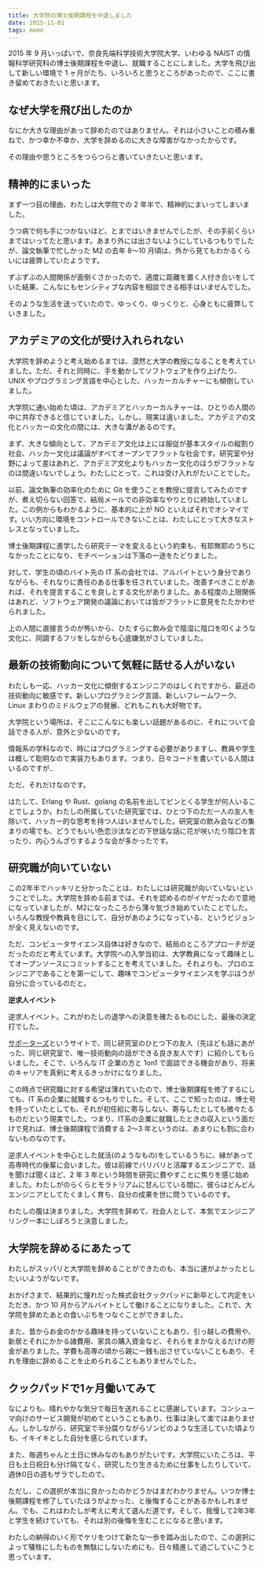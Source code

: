```yaml
---
title: 大学院の博士後期課程を中退しました
date: 2015-11-01
tags: memo
---
```


2015 年 9 月いっぱいで、奈良先端科学技術大学院大学、いわゆる NAIST の情報科学研究科の博士後期課程を中退し、就職することにしました。大学を飛び出して新しい環境で 1 ヶ月がたち、いろいろと思うところがあったので、ここに書き留めておきたいと思います。

## なぜ大学を飛び出したのか

なにか大きな理由があって辞めたのではありません。それは小さいことの積み重ねで、かつ幸か不幸か、大学を辞めるのに大きな障害がなかったからです。

その理由や思うところをつらつらと書いていきたいと思います。

## 精神的にまいった

まず一つ目の理由、わたしは大学院での 2 年半で、精神的にまいってしまいました。

うつ病で何も手につかないほど、とまではいきませんでしたが、その手前くらいまではいってたと思います。あまり外には出さないようにしているつもりでしたが、論文執筆で忙しかった M2 の去年 8〜10 月頃は、外から見てもわかるくらいには疲弊していたようです。

ずぶずぶの人間関係が面倒くさかったので、適度に距離を置く人付き合いをしていた結果、こんなにもセンシティブな内容を相談できる相手はいませんでした。

そのような生活を送っていたので、ゆっくり、ゆっくりと、心身ともに疲弊していきました。

## アカデミアの文化が受け入れられない

大学院を辞めようと考え始めるまでは、漠然と大学の教授になることを考えていました。ただ、それと同時に、手を動かしてソフトウェアを作り上げたり、UNIX やプログラミング言語を中心とした、ハッカーカルチャーにも傾倒していました。

大学院に通い始めた頃は、アカデミアとハッカーカルチャーは、ひとりの人間の中に共存できると信じていました。しかし、現実は違いました。アカデミアの文化とハッカーの文化の間には、大きな溝があるのです。

まず、大きな傾向として、アカデミア文化は上には服従が基本スタイルの縦割り社会、ハッカー文化は議論がすべてオープンでフラットな社会です。研究室や分野によって差はあれど、アカデミア文化よりもハッカー文化のほうがフラットなのは間違いないでしょう。わたしにとって、これは受け入れがたいことでした。

以前、論文執筆の効率化のために Git を使うことを教授に提言してみたのですが、煮え切らない回答で、結局メールでの非効率なやりとりに終始していました。この例からもわかるように、基本的に上が NO といえばそれでオシマイです。いい方向に環境をコントロールできないことは、わたしにとって大きなストレスとなっていました。

博士後期課程に進学したら研究テーマを変えるという約束も、有耶無耶のうちになかったことになり、モチベーションは下落の一途をたどりました。

対して、学生の頃のバイト先の IT 系の会社では、アルバイトという身分でありながらも、それなりに責任のある仕事を任されていました。改善すべきことがあれば、それを提言することを良しとする文化がありました。ある程度の上限関係はあれど、ソフトウェア開発の議論においては皆がフラットに意見をたたかわせられました。

上の人間に直接言うのが怖いから、ひたすらに飲み会で陰湿に陰口を叩くような文化に、同調するフリをしながらも心底嫌気がさしていました。

## 最新の技術動向について気軽に話せる人がいない

わたしも一応、ハッカー文化に傾倒するエンジニアのはしくれですから、最近の技術動向に敏感です。新しいプログラミング言語、新しいフレームワーク、Linux まわりのミドルウェアの発展、どれもこれも大好物です。

大学院という場所は、そこにこんなにも楽しい話題があるのに、それについて会話できる人が、意外と少ないのです。

情報系の学科なので、時にはプログラミングする必要がありますし、教員や学生は概して聡明なので実装力もあります。つまり、日々コードを書いている人間はいるのですが..

ただ、それだけなのです。

はたして、Erlang や Rust、golang の名前を出してピンとくる学生が何人いることでしょうか。わたしの所属していた研究室では、ひとつ下のただ一人の友人を除いて、ハッカー的な思考を持つ人はいませんでした。研究室の飲み会などの集まりの場でも、どうでもいい色恋沙汰などの下世話な話に花が咲いたり陰口を言ったり、内心うんざりするような会が多かったです。

## 研究職が向いていない

この2年半でハッキリと分かったことは、わたしには研究職が向いていないということでした。大学院を辞める前までは、それを認めるのがイヤだったので意地になっていましたが、M2になったころから薄々気づき始めていたことでした。いろんな教授や教員を目にして、自分があのようになっている、というビジョンが全く見えないのです。

ただ、コンピュータサイエンス自体は好きなので、結局のところアプローチが逆だったのだと考えています。大学院への入学当初は、大学教員になって趣味としてオープンソースにコミットすることを考えていました。それよりも、プロのエンジニアであることを第一にして、趣味でコンピュータサイエンスを学ぶほうが自分に合っているのだと。

**逆求人イベント**

逆求人イベント。これがわたしの退学への決意を確たるものにした、最後の決定打でした。

[サポーターズ](https://supporterz.jp/)というサイトで、同じ研究室のひとつ下の友人（先ほども話にあがった、同じ研究室で、唯一技術動向の話ができる良き友人です）に紹介してもらいました。そこで、いろんな IT 企業の方と 1on1 で面談できる機会があり、将来のキャリアを真剣に考えるきっかけになりました。

この時点で研究職に対する希望は薄れていたので、博士後期課程を修了するにしても、IT 系の企業に就職するつもりでした。そして、ここで知ったのは、博士号を持っていたとしても、それが初任給に寄与しない、寄与したとしても微々たるものだという現実でした。つまり、IT系の企業に就職したときの収入という面だけで見れば、博士後期課程で消費する 2〜3 年というのは、あまりにも割に合わないものなのです。

逆求人イベントを中心とした就活(のようなもの)をしているうちに、縁があって高専時代の後輩に会いました。彼は前線でバリバリと活躍するエンジニアで、話を聞けば聞くほど、2 年 3 年という時間を研究に費やすことに焦りを感じ始めました。わたしがのらくらとモラトリアムに甘んじている間に、彼らはどんどんエンジニアとしてたくましく育ち、自分の成果を世に問うているのです。

わたしの腹は決まりました。大学院を辞めて、社会人として、本気でエンジニアリング一本にしぼろうと決意しました。

## 大学院を辞めるにあたって

わたしがスッパリと大学院を辞めることができたのも、本当に運がよかったとしたいいようがないです。

おかげさまで、結果的に憧れだった株式会社クックパッドに新卒として内定をいただき、かつ 10 月からアルバイトとして働けることになりました。これで、大学院を辞めたあとの食いぶちをつなぐことができました。

また、昔からお金のかかる趣味を持っていないこともあり、引っ越しの費用や、新居とそれにかかる諸費用、家具の購入資金など、それらをまかなえるだけの貯金がありました。学費も高専の頃から親に一銭も出させていないこともあり、それを理由に辞めることを止められることもありませんでした。

## クックパッドで1ヶ月働いてみて

なによりも、晴れやかな気分で毎日を送れることに感謝しています。コンシューマ向けのサービス開発が初めてということもあり、仕事は決して楽ではありません。しかしながら、研究室で半分腐りながらゾンビのような生活していた頃よりも、イキイキとした自分を感じられています。

また、毎週ちゃんと土日に休みなのもありがたいです。大学院にいたころは、平日も土日祝日も分け隔てなく、研究したり生きるために仕事をしたりしていて、週休0日の週もザラでしたので。

ただし、この選択が本当に良かったのかどうかはまだわかりません。いつか博士後期課程を修了していたほうがよかった、と後悔することがあるかもしれません。でも、これはわたしが考えに考えて選んだ道です。そして、我慢して2年3年と学生を続けていても、それは別の後悔を生むことになると思います。

わたしの納得のいく形でケリをつけて新たな一歩を踏み出したので、この選択によって犠牲にしたものを無駄にしないためにも、日々精進して過ごしていこうと思っています。
